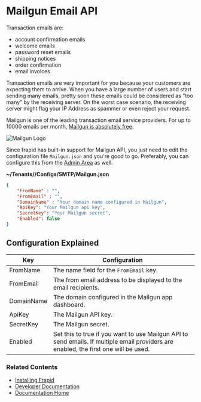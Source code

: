 # Mailgun Email API

Transaction emails are:

* account confirmation emails
* welcome emails
* password reset emails
* shipping notices
* order confirmation
* email invoices

Transaction emails are very important for you because your customers are expecting them to arrive.
When you have a large number of users and start sending many emails, pretty soon these emails could be considered as "too many"
by the receiving server. On the worst case scenario, the receiving server might flag your IP Address as spammer 
or even reject your request.

Mailgun is one of the leading transaction email service providers. For up to 10000 emails per month, 
[Mailgun is absolutely free](http://www.mailgun.com/pricing).

![Mailgun Logo](images/mailgun.png)

Since frapid has built-in support for Mailgun API, you just need to edit the configuration file `Mailgun.json` and you're good to go. 
Preferably, you can configure this from the [Admin Area](#) as well.

**~/Tenants/<domain>/Configs/SMTP/Mailgun.json**

```json
{
    "FromName" : "",
    "FromEmail" : "",
    "DomainName" : "Your domain name configured in Mailgun",
	"ApiKey": "Your Mailgun api key",
	"SecretKey": "Your Mailgun secret",
	"Enabled": false
}
```

## Configuration Explained

| Key                           | Configuration|
|-------------------------------|---------------------------------------------------------|
| FromName                      | The name field for the `FromEmail` key. |
| FromEmail                     | The from email address to be displayed to the email recipients.|
| DomainName                    | The domain configured in the Mailgun app dashboard. |
| ApiKey                        | The Mailgun API key. |
| SecretKey                     | The Mailgun secret. |
| Enabled                       | Set this to true if you want to use Mailgun API to send emails. If multiple email providers are enabled, the first one will be used. |


### Related Contents

* [Installing Frapid](../installation/README.md)
* [Developer Documentation](../developer/README.md)
* [Documentation Home](../../README.md)
